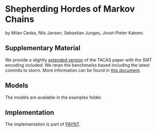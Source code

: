 # Shepherding Hordes of Markov Chains

by Milan Ceska, Nils Jansen, Sebastian Junges, Joost-Pieter Katoen.

## Supplementary Material

We provide a slightly [extended version](extended.pdf) of the TACAS paper with the SMT encoding included. 
We reran the benchmarks based including the latest commits to storm. More information can be found in [this document](newtables.pdf).

## Models

The models are available in the examples folder.

## Implementation

The implementation is part of [PAYNT](https://github.com/randriu/synthesis).

